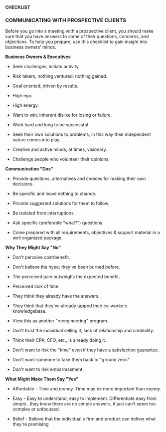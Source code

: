 **CHECKLIST**

### COMMUNICATING WITH PROSPECTIVE CLIENTS

Before you go into a meeting with a prospective client, you should make
sure that you have answers to some of their questions, concerns, and
objections. To help you prepare, use this checklist to gain insight into
business owners\' minds.

**Business Owners & Executives**

-   Seek challenges, initiate activity.

-   Risk takers, nothing ventured; nothing gained.

-   Goal oriented, driven by results.

-   High ego.

-   High energy.

-   Want to win; inherent dislike for losing or failure.

-   Work hard and long to be successful.

-   Seek their own solutions to problems; in this way their independent
    nature comes into play.

-   Creative and active minds; at times, visionary.

-   Challenge people who volunteer their opinions.

**Communication \"Dos\"**

-   Provide questions, alternatives and choices for making their own
    decisions.

-   Be specific and leave nothing to chance.

-   Provide suggested solutions for them to follow.

-   Be isolated from interruptions.

-   Ask specific (preferable \"what?\") questions.

-   Come prepared with all requirements, objectives & support material
    in a well organized package.

**Why They Might Say \"No\"**

-   Don\'t perceive cost/benefit.

-   Don\'t believe the hype; they\'ve been burned before.

-   The perceived pain outweighs the expected benefit.

-   Perceived lack of time.

-   They think they already have the answers.

-   They think that they\'ve already tapped their co-workers
    knowledgebase.

-   View this as another \"reengineering\" program.

-   Don\'t trust the individual selling it; lack of relationship and
    credibility.

-   Think their CPA, CFO, etc., is already doing it.

-   Don\'t want to risk the \"time\" even if they have a satisfaction
    guarantee.

-   Don\'t want someone to take them back to \"ground zero.\"

-   Don\'t want to risk embarrassment.

**What Might Make Them Say \"Yes\"**

-   Affordable - Time and money. Time may be more important than money.

-   Easy - Easy to understand, easy to implement. Differentiate easy
    from simple\...they know there are no simple answers, it just can\'t
    seem too complex or unfocused.

-   Belief - Believe that the individual's firm and product can deliver
    what they're promising

